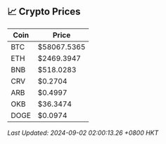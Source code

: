 ## 📈 Crypto Prices

| Coin | Price |
| ---- | ----- |
| BTC | $58067.5365 |
| ETH | $2469.3947 |
| BNB | $518.0283 |
| CRV | $0.2704 |
| ARB | $0.4997 |
| OKB | $36.3474 |
| DOGE | $0.0974 |

_Last Updated: 2024-09-02 02:00:13.26 +0800 HKT_